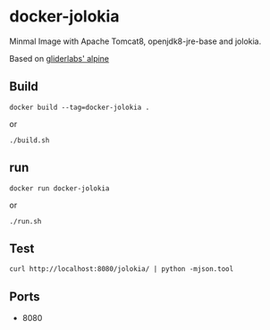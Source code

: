 # docker-jolokia

Minmal Image with Apache Tomcat8, openjdk8-jre-base and jolokia.

Based on [gliderlabs' alpine](https://github.com/gliderlabs/docker-alpine)

## Build

 ```
 docker build --tag=docker-jolokia .
 ```
 or

 ```
 ./build.sh
 ```

## run

 ```
 docker run docker-jolokia
 ```
 or

 ```
 ./run.sh
 ```

## Test

 ```
 curl http://localhost:8080/jolokia/ | python -mjson.tool
 ```

## Ports

* 8080


